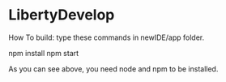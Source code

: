 # LibertyDevelop

How To build: type these commands in newIDE/app folder.

npm install
npm start

As you can see above, you need node and npm to be installed.
